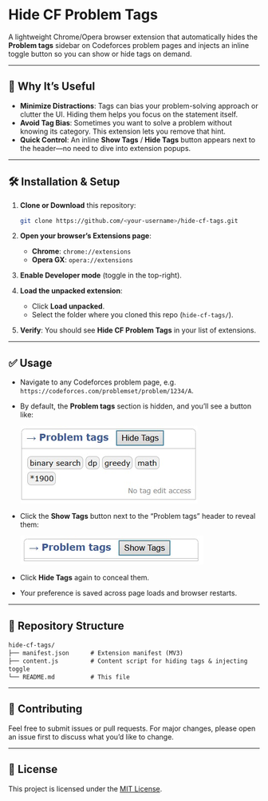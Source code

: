 # Hide CF Problem Tags

A lightweight Chrome/Opera browser extension that automatically hides the **Problem tags** sidebar on Codeforces problem pages and injects an inline toggle button so you can show or hide tags on demand.

---

## 🚀 Why It’s Useful

* **Minimize Distractions**: Tags can bias your problem-solving approach or clutter the UI. Hiding them helps you focus on the statement itself.
* **Avoid Tag Bias**: Sometimes you want to solve a problem without knowing its category. This extension lets you remove that hint.
* **Quick Control**: An inline **Show Tags** / **Hide Tags** button appears next to the header—no need to dive into extension popups.

---

## 🛠️ Installation & Setup

1. **Clone or Download** this repository:

   ```bash
   git clone https://github.com/<your-username>/hide-cf-tags.git
   ```
2. **Open your browser’s Extensions page**:

   * **Chrome**: `chrome://extensions`
   * **Opera GX**: `opera://extensions`
3. **Enable Developer mode** (toggle in the top-right).
4. **Load the unpacked extension**:

   * Click **Load unpacked**.
   * Select the folder where you cloned this repo (`hide-cf-tags/`).
5. **Verify**: You should see **Hide CF Problem Tags** in your list of extensions.

---

## ✅ Usage

* Navigate to any Codeforces problem page, e.g. `https://codeforces.com/problemset/problem/1234/A`.

* By default, the **Problem tags** section is hidden, and you’ll see a button like:

  ![Hidden Tags Example](screenshots/hidden.jpeg)

* Click the **Show Tags** button next to the “Problem tags” header to reveal them:

  ![Show Tags Example](screenshots/shown.jpeg)

* Click **Hide Tags** again to conceal them.

* Your preference is saved across page loads and browser restarts.

---

## 📁 Repository Structure

```
hide-cf-tags/
├── manifest.json      # Extension manifest (MV3)
├── content.js         # Content script for hiding tags & injecting toggle
└── README.md          # This file
```

---

## 🤝 Contributing

Feel free to submit issues or pull requests. For major changes, please open an issue first to discuss what you’d like to change.

---

## 📄 License

This project is licensed under the [MIT License](LICENSE).
